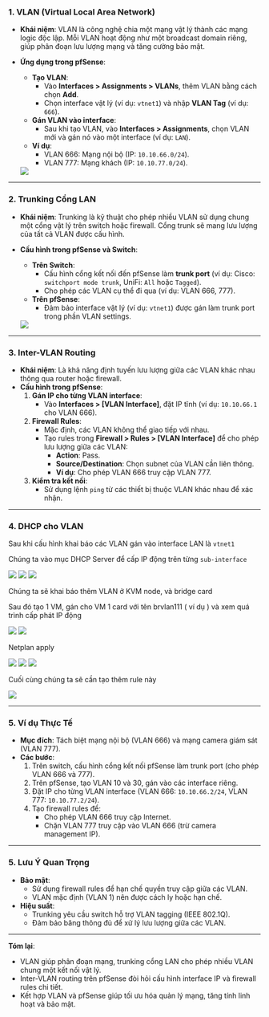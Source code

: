 ### **1. VLAN (Virtual Local Area Network)**  
- **Khái niệm**: VLAN là công nghệ chia một mạng vật lý thành các mạng logic độc lập. Mỗi VLAN hoạt động như một broadcast domain riêng, giúp phân đoạn lưu lượng mạng và tăng cường bảo mật.  
- **Ứng dụng trong pfSense**:  
  - **Tạo VLAN**:  
    - Vào **Interfaces > Assignments > VLANs**, thêm VLAN bằng cách chọn **Add**.  
    - Chọn interface vật lý (ví dụ: `vtnet1`) và nhập **VLAN Tag** (ví dụ: `666`).  
  - **Gán VLAN vào interface**:  
    - Sau khi tạo VLAN, vào **Interfaces > Assignments**, chọn VLAN mới và gán nó vào một interface (ví dụ: `LAN`).  
  - **Ví dụ**:  
    - VLAN 666: Mạng nội bộ (IP: `10.10.66.0/24`).  
    - VLAN 777: Mạng khách (IP: `10.10.77.0/24`).  

  <img src="pFsenseimages/Screenshot_100.png">
---

### **2. Trunking Cổng LAN**  
- **Khái niệm**: Trunking là kỹ thuật cho phép nhiều VLAN sử dụng chung một cổng vật lý trên switch hoặc firewall. Cổng trunk sẽ mang lưu lượng của tất cả VLAN được cấu hình.  
- **Cấu hình trong pfSense và Switch**:  
  - **Trên Switch**:  
    - Cấu hình cổng kết nối đến pfSense làm **trunk port** (ví dụ: Cisco: `switchport mode trunk`, UniFi: `All` hoặc `Tagged`).  
    - Cho phép các VLAN cụ thể đi qua (ví dụ: VLAN 666, 777).  
  - **Trên pfSense**:  
    - Đảm bảo interface vật lý (ví dụ: `vtnet1`) được gán làm trunk port trong phần VLAN settings.  

  <img src="pFsenseimages/Screenshot_101.png">
---

### **3. Inter-VLAN Routing**  
- **Khái niệm**: Là khả năng định tuyến lưu lượng giữa các VLAN khác nhau thông qua router hoặc firewall.  
- **Cấu hình trong pfSense**:  
  1. **Gán IP cho từng VLAN interface**:  
     - Vào **Interfaces > [VLAN Interface]**, đặt IP tĩnh (ví dụ: `10.10.66.1` cho VLAN 666).  
  2. **Firewall Rules**:  
     - Mặc định, các VLAN không thể giao tiếp với nhau.  
     - Tạo rules trong **Firewall > Rules > [VLAN Interface]** để cho phép lưu lượng giữa các VLAN:  
       - **Action**: Pass.  
       - **Source/Destination**: Chọn subnet của VLAN cần liên thông.  
       - **Ví dụ**: Cho phép VLAN 666 truy cập VLAN 777.  
  3. **Kiểm tra kết nối**:  
     - Sử dụng lệnh `ping` từ các thiết bị thuộc VLAN khác nhau để xác nhận.  

---
### **4. DHCP cho VLAN** 

Sau khi cấu hình khai báo các VLAN gán vào interface LAN là ``vtnet1``

Chúng ta vào mục DHCP Server để cấp IP động trên từng ``sub-interface``

  <img src="pFsenseimages/Screenshot_102.png">
  <img src="pFsenseimages/Screenshot_103.png">
  <img src="pFsenseimages/Screenshot_104.png">

Chúng ta sẽ khai báo thêm VLAN ở KVM node, và bridge card

Sau đó tạo 1 VM, gán cho VM 1 card với tên brvlan111 ( ví dụ ) và xem quá trình cấp phát IP động

  <img src="pFsenseimages/Screenshot_105.png">
  <img src="pFsenseimages/Screenshot_106.png">

Netplan apply

  <img src="pFsenseimages/Screenshot_107.png">
  <img src="pFsenseimages/Screenshot_108.png">
  <img src="pFsenseimages/Screenshot_109.png">

Cuối cùng chúng ta sẽ cần tạo thêm rule này

  <img src="pFsenseimages/Screenshot_109.png">

---
### **5. Ví dụ Thực Tế**  
- **Mục đích**: Tách biệt mạng nội bộ (VLAN 666) và mạng camera giám sát (VLAN 777).  
- **Các bước**:  
  1. Trên switch, cấu hình cổng kết nối pfSense làm trunk port (cho phép VLAN 666 và 777).  
  2. Trên pfSense, tạo VLAN 10 và 30, gán vào các interface riêng.  
  3. Đặt IP cho từng VLAN interface (VLAN 666: `10.10.66.2/24`, VLAN 777: `10.10.77.2/24`).  
  4. Tạo firewall rules để:  
     - Cho phép VLAN 666 truy cập Internet.  
     - Chặn VLAN 777 truy cập vào VLAN 666 (trừ camera management IP).  

---

### **5. Lưu Ý Quan Trọng**  
- **Bảo mật**:  
  - Sử dụng firewall rules để hạn chế quyền truy cập giữa các VLAN.  
  - VLAN mặc định (VLAN 1) nên được cách ly hoặc hạn chế.  
- **Hiệu suất**:  
  - Trunking yêu cầu switch hỗ trợ VLAN tagging (IEEE 802.1Q).  
  - Đảm bảo băng thông đủ để xử lý lưu lượng giữa các VLAN.  

---

**Tóm lại**:  
- VLAN giúp phân đoạn mạng, trunking cổng LAN cho phép nhiều VLAN chung một kết nối vật lý.  
- Inter-VLAN routing trên pfSense đòi hỏi cấu hình interface IP và firewall rules chi tiết.  
- Kết hợp VLAN và pfSense giúp tối ưu hóa quản lý mạng, tăng tính linh hoạt và bảo mật.